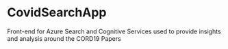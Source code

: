 # CovidSearchApp
Front-end for Azure Search and Cognitive Services used to provide insights and analysis around the CORD19 Papers
